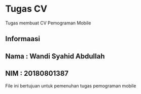 # Tugas CV
 Tugas membuat CV Pemograman Mobile
## Informaasi
## Nama : Wandi Syahid Abdullah
## NIM : 20180801387

File ini bertujuan untuk pemenuhan tugas pemograman mobile
